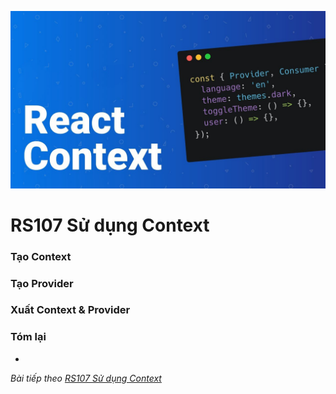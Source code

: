 ![Create-HTML-1](images/context.jpg) 

# RS107 Sử dụng Context

### Tạo Context



### Tạo Provider



### Xuất Context & Provider



### Tóm lại

- 

*Bài tiếp theo [RS107 Sử dụng Context](/lesson/session/session_107_context_use.md)*